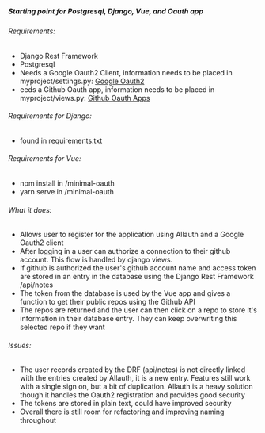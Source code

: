 ##### Starting point for Postgresql, Django, Vue, and Oauth app

<h6>Requirements:</h6>

- Django Rest Framework
- Postgresql
- Needs a Google Oauth2 Client, information needs to be placed in myproject/settings.py: [Google Oauth2](https://developers.google.com/identity/protocols/oauth2)
- eeds a Github Oauth app, information needs to be placed in myproject/views.py: [Github Oauth Apps](https://docs.github.com/en/developers/apps/building-oauth-apps/creating-an-oauth-app)


###### Requirements for Django:

- found in requirements.txt


###### Requirements for Vue:

- npm install in /minimal-oauth
- yarn serve in /minimal-oauth


###### What it does:

- Allows user to register for the application using Allauth and a Google Oauth2 client
- After logging in a user can authorize a connection to their github account. This flow is handled by django views.
- If github is authorized the user's github account name and access token are stored in an entry in the database using the Django Rest Framework /api/notes
- The token from the database is used by the Vue app and gives a function to get their public repos using the Github API
- The repos are returned and the user can then click on a repo to store it's information in their database entry. They can keep overwriting this selected repo if they want


###### Issues: 

- The user records created by the DRF (api/notes) is not directly linked with the entries created by Allauth, it is a new entry. Features still work with a single sign on, but a bit of duplication. Allauth is a heavy solution though it handles the Oauth2 registration and provides good security
- The tokens are stored in plain text, could have improved security
- Overall there is still room for refactoring and improving naming throughout
